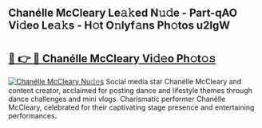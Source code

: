 ## Chanélle McCleary Le𝚊𝚔ed N𝚞𝚍e - Part-qAO Vi𝚍eo Le𝚊𝚔s - H𝚘t O𝚗lyf𝚊ns Ph𝚘tos u2IgW

# <h2><a href="http://hf71fr5.feru.top/?c=Chan%c3%a9lle+McCleary">🔗 👉 🔴 Chanélle McCleary Vi𝚍𝚎o Ph𝚘t𝚘𝚜</a></h2>

[![Chanélle McCleary Nu𝚍𝚎s](https://i.imgur.com/0TWrTi3.gif)](http://hf71fr5.feru.top/?c=Chan%c3%a9lle+McCleary)
Social media star Chanélle McCleary and content creator, acclaimed for posting dance and lifestyle themes through dance challenges and mini vlogs. Charismatic performer Chanélle McCleary, celebrated for their captivating stage presence and entertaining performances. 
